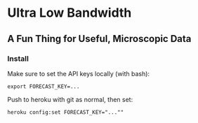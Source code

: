 # Ultra Low Bandwidth
## A Fun Thing for Useful, Microscopic Data

### Install

Make sure to set the API keys locally (with bash):

    export FORECAST_KEY=...

Push to heroku with git as normal, then set:

    heroku config:set FORECAST_KEY="...""